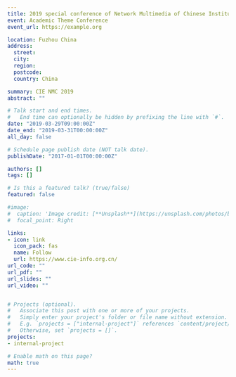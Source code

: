 ```yaml
---
title: 2019 special conference of Network Multimedia of Chinese Institute of Electronics
event: Academic Theme Conference
event_url: https://example.org

location: Fuzhou China  
address:
  street: 
  city: 
  region: 
  postcode: 
  country: China

summary: CIE NMC 2019 
abstract: ""

# Talk start and end times.
#   End time can optionally be hidden by prefixing the line with `#`.
date: "2019-03-29T09:00:00Z"
date_end: "2019-03-31T00:00:00Z"
all_day: false

# Schedule page publish date (NOT talk date).
publishDate: "2017-01-01T00:00:00Z"

authors: []
tags: []

# Is this a featured talk? (true/false)
featured: false

#image:
#  caption: 'Image credit: [**Unsplash**](https://unsplash.com/photos/bzdhc5b3Bxs)'
#  focal_point: Right

links:
- icon: link
  icon_pack: fas
  name: Follow
  url: https://www.cie-info.org.cn/
url_code: ""
url_pdf: ""
url_slides: ""
url_video: ""


# Projects (optional).
#   Associate this post with one or more of your projects.
#   Simply enter your project's folder or file name without extension.
#   E.g. `projects = ["internal-project"]` references `content/project/deep-learning/index.md`.
#   Otherwise, set `projects = []`.
projects:
- internal-project

# Enable math on this page?
math: true
---
```


